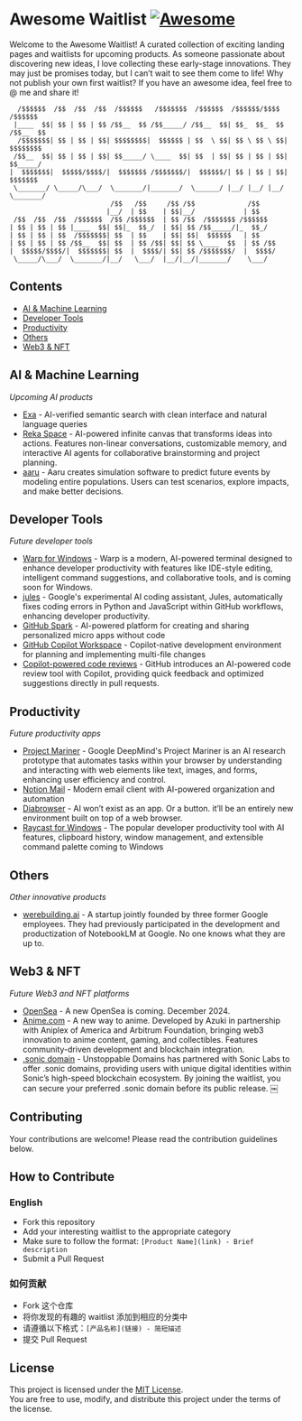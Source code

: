 # Awesome Waitlist [![Awesome](https://awesome.re/badge-flat.svg)](https://awesome.re)

Welcome to the Awesome Waitlist! A curated collection of exciting landing pages and waitlists for upcoming products. As someone passionate about discovering new ideas, I love collecting these early-stage innovations. They may just be promises today, but I can’t wait to see them come to life! Why not publish your own first waitlist? If you have an awesome idea, feel free to @ me and share it!

```
  /$$$$$$  /$$  /$$  /$$  /$$$$$$   /$$$$$$$  /$$$$$$  /$$$$$$/$$$$   /$$$$$$ 
 |____  $$| $$ | $$ | $$ /$$__  $$ /$$_____/ /$$__  $$| $$_  $$_  $$ /$$__  $$
  /$$$$$$$| $$ | $$ | $$| $$$$$$$$|  $$$$$$ | $$  \ $$| $$ \ $$ \ $$| $$$$$$$$
 /$$__  $$| $$ | $$ | $$| $$_____/ \____  $$| $$  | $$| $$ | $$ | $$| $$_____/
|  $$$$$$$|  $$$$$/$$$$/|  $$$$$$$ /$$$$$$$/|  $$$$$$/| $$ | $$ | $$|  $$$$$$$
 \_______/ \_____/\___/  \_______/|_______/  \______/ |__/ |__/ |__/ \_______/                                                      
                         /$$   /$$     /$$ /$$             /$$                
                        |__/  | $$    | $$|__/            | $$                
 /$$  /$$  /$$  /$$$$$$  /$$ /$$$$$$  | $$ /$$  /$$$$$$$ /$$$$$$              
| $$ | $$ | $$ |____  $$| $$|_  $$_/  | $$| $$ /$$_____/|_  $$_/              
| $$ | $$ | $$  /$$$$$$$| $$  | $$    | $$| $$|  $$$$$$   | $$                
| $$ | $$ | $$ /$$__  $$| $$  | $$ /$$| $$| $$ \____  $$  | $$ /$$            
|  $$$$$/$$$$/|  $$$$$$$| $$  |  $$$$/| $$| $$ /$$$$$$$/  |  $$$$/            
 \_____/\___/  \_______/|__/   \___/  |__/|__/|_______/    \___/              
```

## Contents

- [AI & Machine Learning](#ai--machine-learning)
- [Developer Tools](#developer-tools)
- [Productivity](#productivity)
- [Others](#others)
- [Web3 & NFT](#web3--nft)

## AI & Machine Learning

*Upcoming AI products*

- [Exa](https://exa.ai/websets) - AI-verified semantic search with clean interface and natural language queries
- [Reka Space](https://www.reka.ai/space) - AI-powered infinite canvas that transforms ideas into actions. Features non-linear conversations, customizable memory, and interactive AI agents for collaborative brainstorming and project planning.
- [aaru](https://aaruaaru.com/) - Aaru creates simulation software to predict future events by modeling entire populations. Users can test scenarios, explore impacts, and make better decisions. 

## Developer Tools

*Future developer tools*

- [Warp for Windows](https://www.windows-when.com/) - Warp is a modern, AI-powered terminal designed to enhance developer productivity with features like IDE-style editing, intelligent command suggestions, and collaborative tools, and is coming soon for Windows.
- [jules](https://labs.google.com/jules/waitlist) - Google's experimental AI coding assistant, Jules, automatically fixes coding errors in Python and JavaScript within GitHub workflows, enhancing developer productivity.
- [GitHub Spark](https://github.com/github_spark_waitlist_signup/join) - AI-powered platform for creating and sharing personalized micro apps without code
- [GitHub Copilot Workspace](https://github.com/github-copilot/workspace_waitlist_signup/join) - Copilot-native development environment for planning and implementing multi-file changes
- [Copilot-powered code reviews](https://github.com/github-copilot/code-review-waitlist) - GitHub introduces an AI-powered code review tool with Copilot, providing quick feedback and optimized suggestions directly in pull requests.

## Productivity

*Future productivity apps*

- [Project Mariner](https://deepmind.google/technologies/project-mariner/) - Google DeepMind's Project Mariner is an AI research prototype that automates tasks within your browser by understanding and interacting with web elements like text, images, and forms, enhancing user efficiency and control.
- [Notion Mail](https://www.notion.com/product/mail) - Modern email client with AI-powered organization and automation
- [Diabrowser](https://www.diabrowser.com/) - AI won’t exist as an app. Or a button. it’ll be an entirely new environment built on top of a web browser.
- [Raycast for Windows](https://www.raycast.com/windows) - The popular developer productivity tool with AI features, clipboard history, window management, and extensible command palette coming to Windows

## Others

*Other innovative products*

- [werebuilding.ai](https://werebuilding.ai/) - A startup jointly founded by three former Google employees. They had previously participated in the development and productization of NotebookLM at Google. No one knows what they are up to.

## Web3 & NFT

*Future Web3 and NFT platforms*

- [OpenSea](https://opensea.io/waitlist) - A new OpenSea is coming. December 2024.
- [Anime.com](https://www.anime.com/) - A new way to anime. Developed by Azuki in partnership with Aniplex of America and Arbitrum Foundation, bringing web3 innovation to anime content, gaming, and collectibles. Features community-driven development and blockchain integration.
- [.sonic domain](https://get.unstoppabledomains.com/sonic-waitlist/) - Unstoppable Domains has partnered with Sonic Labs to offer .sonic domains, providing users with unique digital identities within Sonic’s high-speed blockchain ecosystem. By joining the waitlist, you can secure your preferred .sonic domain before its public release. ￼

## Contributing

Your contributions are welcome! Please read the contribution guidelines below.

## How to Contribute

### English
- Fork this repository
- Add your interesting waitlist to the appropriate category
- Make sure to follow the format: `[Product Name](link) - Brief description`
- Submit a Pull Request

### 如何贡献

- Fork 这个仓库
- 将你发现的有趣的 waitlist 添加到相应的分类中
- 请遵循以下格式：`[产品名称](链接) - 简短描述`
- 提交 Pull Request

## License
This project is licensed under the [MIT License](./LICENSE).  
You are free to use, modify, and distribute this project under the terms of the license.
